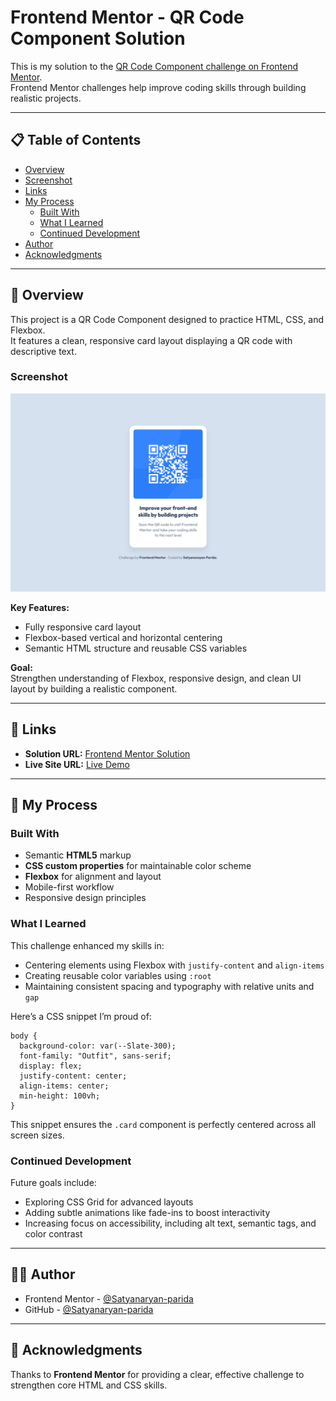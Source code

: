 # Frontend Mentor - QR Code Component Solution

This is my solution to the [QR Code Component challenge on Frontend Mentor](https://www.frontendmentor.io/challenges/qr-code-component-iux_sIO_H).  
Frontend Mentor challenges help improve coding skills through building realistic projects.

---

## 📋 Table of Contents

- [Overview](#overview)
- [Screenshot](#screenshot)
- [Links](#links)
- [My Process](#my-process)
  - [Built With](#built-with)
  - [What I Learned](#what-i-learned)
  - [Continued Development](#continued-development)
- [Author](#author)
- [Acknowledgments](#acknowledgments)

---

## 🧩 Overview

This project is a QR Code Component designed to practice HTML, CSS, and Flexbox.  
It features a clean, responsive card layout displaying a QR code with descriptive text.

### Screenshot

![QR Code Component Screenshot](./images/screenshot.png)

**Key Features:**  
- Fully responsive card layout  
- Flexbox-based vertical and horizontal centering  
- Semantic HTML structure and reusable CSS variables  

**Goal:**  
Strengthen understanding of Flexbox, responsive design, and clean UI layout by building a realistic component.

---

## 🔗 Links

- **Solution URL:** [Frontend Mentor Solution](https://www.frontendmentor.io/solutions/qr-code-component-main)  
- **Live Site URL:** [Live Demo](https://satyanaryan-parida.github.io/qr-code-component-main/)

---

## 🧠 My Process

### Built With

- Semantic **HTML5** markup  
- **CSS custom properties** for maintainable color scheme  
- **Flexbox** for alignment and layout  
- Mobile-first workflow  
- Responsive design principles  

### What I Learned

This challenge enhanced my skills in:  

- Centering elements using Flexbox with `justify-content` and `align-items`  
- Creating reusable color variables using `:root`  
- Maintaining consistent spacing and typography with relative units and `gap`

Here’s a CSS snippet I’m proud of:

```
body {
  background-color: var(--Slate-300);
  font-family: "Outfit", sans-serif;
  display: flex;
  justify-content: center;
  align-items: center;
  min-height: 100vh;
}
```

This snippet ensures the `.card` component is perfectly centered across all screen sizes.

### Continued Development

Future goals include:  

- Exploring CSS Grid for advanced layouts  
- Adding subtle animations like fade-ins to boost interactivity  
- Increasing focus on accessibility, including alt text, semantic tags, and color contrast  

---

## 👨‍💻 Author

- Frontend Mentor - [@Satyanaryan-parida](https://www.frontendmentor.io/profile/Satyanaryan-parida)  
- GitHub - [@Satyanaryan-parida](https://github.com/Satyanaryan-parida)  

---

## 🏁 Acknowledgments

Thanks to **Frontend Mentor** for providing a clear, effective challenge to strengthen core HTML and CSS skills.
```